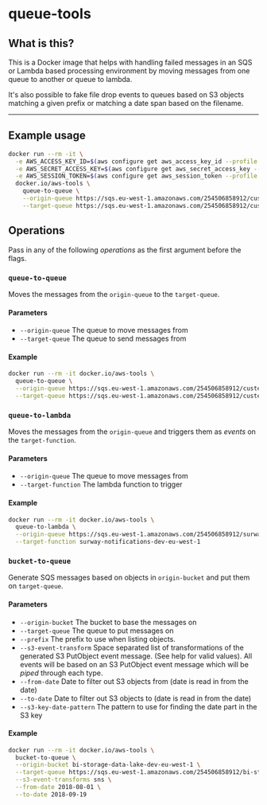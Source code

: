 # queue-tools

## What is this?

This is a Docker image that helps with handling failed messages in an SQS or
Lambda based processing environment by moving messages from one queue to another or
queue to lambda.

It's also possible to fake file drop events to queues based on S3 objects
matching a given prefix or matching a date span based on the filename.

---

## Example usage

```bash
docker run --rm -it \
  -e AWS_ACCESS_KEY_ID=$(aws configure get aws_access_key_id --profile ${AWS_PROFILE:-default}) \
  -e AWS_SECRET_ACCESS_KEY=$(aws configure get aws_secret_access_key --profile ${AWS_PROFILE:-default}) \
  -e AWS_SESSION_TOKEN=$(aws configure get aws_session_token --profile ${AWS_PROFILE:-default}) \
  docker.io/aws-tools \
    queue-to-queue \
    --origin-queue https://sqs.eu-west-1.amazonaws.com/254506858912/custexp-ems-interval-queue-dead-letters-dev-eu-west-1 \
    --target-queue https://sqs.eu-west-1.amazonaws.com/254506858912/custexp-ems-interval-queue-dev-eu-west-1
```

## Operations

Pass in any of the following _operations_ as the first argument before the flags.

### `queue-to-queue`

Moves the messages from the `origin-queue` to the `target-queue`.

#### Parameters

- `--origin-queue` The queue to move messages from
- `--target-queue` The queue to send messages from

#### Example

```bash
docker run --rm -it docker.io/aws-tools \
  queue-to-queue \
  --origin-queue https://sqs.eu-west-1.amazonaws.com/254506858912/custexp-ems-interval-queue-dead-letters-dev-eu-west-1 \
  --target-queue https://sqs.eu-west-1.amazonaws.com/254506858912/custexp-ems-interval-queue-dev-eu-west-1
```

### `queue-to-lambda`

Moves the messages from the `origin-queue` and triggers them as _events_ on the `target-function`.

#### Parameters

- `--origin-queue` The queue to move messages from
- `--target-function` The lambda function to trigger

#### Example

```bash
docker run --rm -it docker.io/aws-tools \
  queue-to-lambda \
  --origin-queue https://sqs.eu-west-1.amazonaws.com/254506858912/surway-notifications-dead-letters-dev-eu-west-1 \
  --target-function surway-notifications-dev-eu-west-1
```


### `bucket-to-queue`

Generate SQS messages based on objects in `origin-bucket` and put them on `target-queue`.

#### Parameters

- `--origin-bucket` The bucket to base the messages on
- `--target-queue` The queue to put messages on
- `--prefix` The prefix to use when listing objects.
- `--s3-event-transform` Space separated list of transformations of the generated S3 PutObject event message. (See help for valid values). All events will be based on an S3 PutObject event message which will be _piped_ through each type.
- `--from-date` Date to filter out S3 objects from (date is read in from the date)
- `--to-date` Date to filter out S3 objects to (date is read in from the date)
- `--s3-key-date-pattern` The pattern to use for finding the date part in the S3 key

#### Example

```bash
docker run --rm -it docker.io/aws-tools \
  bucket-to-queue \
  --origin-bucket bi-storage-data-lake-dev-eu-west-1 \
  --target-queue https://sqs.eu-west-1.amazonaws.com/254506858912/bi-storage-data-lake-queue-dev-eu-west-1 \
  --s3-event-transforms sns \
  --from-date 2018-08-01 \
  --to-date 2018-09-19
```
